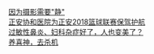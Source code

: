   
[因为摄影需要&quot;静&quot;](http://www.dianyue.me/archives/481/rrli0muaf3s27c58/)  
[正安协和医院为正安2018篮球联赛保驾护航](http://www.dianyue.me/archives/486/5cvabdx3mgwhbl5o/)  
[过敏性鼻炎、妇科杂症好了，人也变美了？](http://www.dianyue.me/archives/980/83dzl29nxso7muwv/)  
[养喜神，去杀机](http://www.dianyue.me/archives/838/38fgoqzny60q6kbx/)